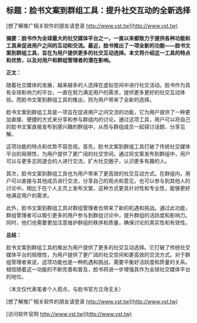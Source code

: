 ## **标题：脸书文案到群组工具：提升社交互动的全新选择**

[想了解推广相关软件的朋友请登录 http://www.vst.tw](http://www.vst.tw)

**摘要：脸书作为全球最大的社交媒体平台之一，一直以来都致力于提供各种功能和工具来促进用户之间的互动和交流。最近，脸书推出了一项全新的功能——脸书文案到群组工具，旨在为用户提供更多的社交互动选择。本文将介绍这一工具的特点和优势，以及对用户和群组管理者的潜在影响。**

**正文：**

随着社交媒体的发展，越来越多的人选择在虚拟空间中进行社交活动。脸书作为具有全球影响力的平台，一直在努力满足用户的需求，提供更多更好的社交互动体验。而脸书文案到群组工具的推出，则为用户带来了全新的选择。

脸书文案到群组工具是一项旨在促进用户之间交流的功能，它为用户提供了一种更加直接、便捷的方式来分享和参与群组内的讨论。通过这项工具，用户可以将自己的脸书文案直接发布到感兴趣的群组中，从而与群组成员一起探讨话题、分享见解。

这项功能的特点和优势不容忽视。首先，脸书文案到群组工具打破了传统社交媒体平台的局限性，为用户提供了更广阔的社交空间。通过将文案发布到群组中，用户可以与更多志同道合的人进行交流，扩大社交圈子，认识更多有趣的人。

其次，脸书文案到群组工具也为用户带来了更高效的社交互动方式。在群组内，用户可以直接与其他成员进行交流，分享自己的观点和意见，也可以参与到其他人的讨论中。相比于在个人主页上发布文案，这种方式更具针对性和专业性，能够更好地满足用户的需求。

此外，脸书文案到群组工具对群组管理者也带来了新的机遇和挑战。通过此功能，群组管理者可以吸引更多的用户参与到群组讨论中，提升群组的活跃度和影响力。同时，他们也需要更加注意维护群组的秩序和质量，确保讨论的真实性和有效性。

**总结：**

脸书文案到群组工具的推出为用户提供了更多的社交互动选择。它打破了传统社交媒体平台的局限性，为用户提供了更广阔的社交空间和更高效的交流方式。对于群组管理者来说，这项功能也是一种机遇和挑战，需要平衡好活跃度和质量的关系。相信随着这一功能的不断完善和普及，脸书将进一步增强其作为全球社交媒体平台的地位。

（本文仅代表笔者个人观点，与脸书官方立场无关）

[想了解推广相关软件的朋友请登录 http://www.vst.tw](http://www.vst.tw)


[访问软件官网 http://www.vst.tw](http://www.vst.tw)
